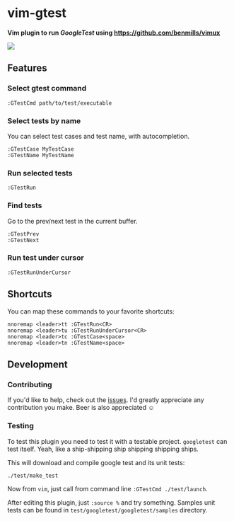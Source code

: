 # vim-gtest

**Vim plugin to run *GoogleTest* using https://github.com/benmills/vimux**

<img src="http://files.pezzato.net/github/vim-gtest.gif" />

## Features

### Select gtest command

```
:GTestCmd path/to/test/executable
```

### Select tests by name

You can select test cases and test name, with autocompletion.

```
:GTestCase MyTestCase
:GTestName MyTestName
```

### Run selected tests

```
:GTestRun
```

### Find tests

Go to the prev/next test in the current buffer.

```
:GTestPrev
:GTestNext
```

### Run test under cursor

```
:GTestRunUnderCursor
```

## Shortcuts

You can map these commands to your favorite shortcuts:

```
nnoremap <leader>tt :GTestRun<CR>
nnoremap <leader>tu :GTestRunUnderCursor<CR>
nnoremap <leader>tc :GTestCase<space>
nnoremap <leader>tn :GTestName<space>
```

## Development

### Contributing

If you'd like to help, check out the
[issues](https://github.com/alepez/vim-gtest/issues). I'd greatly appreciate
any contribution you make. Beer is also appreciated ☺

### Testing

To test this plugin you need to test it with a testable project. `googletest`
can test itself. Yeah, like a ship-shipping ship shipping shipping ships.

This will download and compile google test and its unit tests:

```
./test/make_test
```

Now from `vim`, just call from command line `:GTestCmd ./test/launch`.

After editing this plugin, just `:source %` and try something. Samples unit
tests can be found in `test/googletest/googletest/samples` directory.
